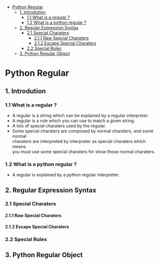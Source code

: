 
<!-- vim-markdown-toc GFM -->

* [Python Regular](#python-regular)
    * [1. Introdution](#1-introdution)
        * [1.1 What is a regular ?](#11-what-is-a-regular-)
        * [1.2 What is a python regular ?](#12-what-is-a-python-regular-)
    * [2. Regular Expression Syntax](#2-regular-expression-syntax)
        * [2.1 Special Charaters](#21-special-charaters)
            * [2.1.1 Raw Special Charaters](#211-raw-special-charaters)
            * [2.1.2 Escape Special Charaters](#212-escape-special-charaters)
        * [2.2 Special Rules](#22-special-rules)
    * [3. Python Regular Object](#3-python-regular-object)

<!-- vim-markdown-toc -->

# Python Regular
## 1. Introdution
### 1.1 What is a regular ?
- A regular is a string which can be explained by a regular interpreter.  
- A regular is a rule which you can use to match a given string.  
- A lots of special charaters used by the regular.  
- Some special charaters are composed by normal charaters, and some normal  
    charaters are interpreted by interpreter as special charaters which means  
    you must use some special charaters for show those normal charaters.  
### 1.2 What is a python regular ?
- A regular is explained by a python regular interpreter.  
## 2. Regular Expression Syntax
### 2.1 Special Charaters
#### 2.1.1 Raw Special Charaters
#### 2.1.2 Escape Special Charaters
### 2.2 Special Rules
## 3. Python Regular Object
